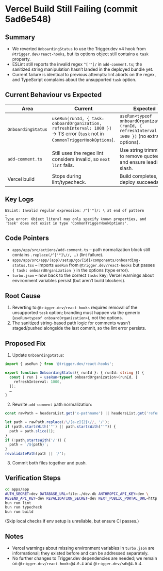 # Vercel Build Still Failing (commit 5ad6e548)

## Summary

- We reverted `OnboardingStatus` to use the Trigger.dev v4 hook from `@trigger.dev/react-hooks`, but its options object still contains a `task` property.
- ESLint still reports the invalid regex `^['"]/` in `add-comment.ts`; the sanitized string manipulation hasn’t landed in the deployed bundle yet.
- Current failure is identical to previous attempts: lint aborts on the regex, and TypeScript complains about the unsupported `task` option.

## Current Behaviour vs Expected

| Area | Current | Expected |
| --- | --- | --- |
| `OnboardingStatus` | `useRun(runId, { task: onboardOrganization, refreshInterval: 1000 })` → TS error (`task` not in `CommonTriggerHookOptions`). | `useRun<typeof onboardOrganization>(runId, { refreshInterval: 1000 })` (no extra options). |
| `add-comment.ts` | Still uses the regex lint considers invalid, so `next lint` fails. | Use string trimming to remove quotes and ensure leading slash. |
| Vercel build | Stops during lint/typecheck. | Build completes, deploy succeeds. |

## Key Logs

```
ESLint: Invalid regular expression: /^['"]/: \ at end of pattern
…
Type error: Object literal may only specify known properties, and 'task' does not exist in type 'CommonTriggerHookOptions'.
```

## Code Pointers

- `apps/app/src/actions/add-comment.ts` – path normalization block still contains `.replace(/^['"]\//, …)` (lint failure).
- `apps/app/src/app/(app)/setup/go/[id]/components/onboarding-status.tsx` – imports `useRun` from `@trigger.dev/react-hooks` but passes `{ task: onboardOrganization }` in the options (type error).
- `turbo.json` – now back to the correct `tasks` key; Vercel warnings about environment variables persist (but aren’t build blockers).

## Root Cause

1. Reverting to `@trigger.dev/react-hooks` requires removal of the unsupported `task` option; branding must happen via the generic (`useRun<typeof onboardOrganization>`), not the options.
2. The sanitized string-based path logic for comments wasn’t staged/pushed alongside the last commit, so the lint error persists.

## Proposed Fix

1. Update `OnboardingStatus`:

```ts
import { useRun } from '@trigger.dev/react-hooks';

export function OnboardingStatus({ runId }: { runId: string }) {
  const { run } = useRun<typeof onboardOrganization>(runId, {
    refreshInterval: 1000,
  });
  …
}
```

2. Rewrite `add-comment` path normalization:

```ts
const rawPath = headersList.get('x-pathname') || headersList.get('referer') || '';

let path = rawPath.replace(/\/[a-z]{2}\//, '/');
if (path.startsWith('"') || path.startsWith("'")) {
  path = path.slice(1);
}
if (!path.startsWith('/')) {
  path = `/${path}`;
}
revalidatePath(path || '/');
```

3. Commit both files together and push.

## Verification Steps

```bash
cd apps/app
AUTH_SECRET=dev DATABASE_URL=file:./dev.db ANTHROPIC_API_KEY=dev \
RESEND_API_KEY=dev REVALIDATION_SECRET=dev NEXT_PUBLIC_PORTAL_URL=http://localhost:3001 \
bun run lint
bun run typecheck
bun run build
```

(Skip local checks if env setup is unreliable, but ensure CI passes.)

## Notes

- Vercel warnings about missing environment variables in `turbo.json` are informational; they existed before and can be addressed separately.
- No further changes to Trigger.dev dependencies are needed; we remain on `@trigger.dev/react-hooks@4.0.4` and `@trigger.dev/sdk@4.0.4`.

